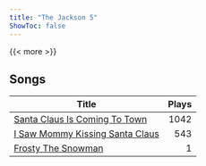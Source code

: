 ```yaml
---
title: "The Jackson 5"
ShowToc: false
---
```


{{< more >}}

## Songs
Title | Plays 
----- | -----: 
[Santa Claus Is Coming To Town](/songs/santa-claus-is-coming-to-town) | 1042
[I Saw Mommy Kissing Santa Claus](/songs/i-saw-mommy-kissing-santa-claus) | 543
[Frosty The Snowman](/songs/frosty-the-snowman) | 1

